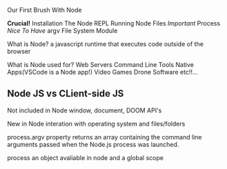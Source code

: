 Our First Brush With Node

**Crucial!**
Installation
The Node REPL
Running Node Files
*Important*
Process
*Nice To Have*
argv
File System Module

What is Node?
  a javascript runtime that executes code outside of the browser

What is Node used for?
  Web Servers
  Command Line Tools
  Native Apps(VSCode is a Node app!)
  Video Games
  Drone Software
  etc!!...

## Node JS vs CLient-side JS ##
Not included in Node
  window, document, DOOM API's

New in Node
  interation with operating system and files/folders

process.argv property returns an array containing the command line arguments passed when the Node.js process was launched.

process 
  an object avaliable in node and a global scope